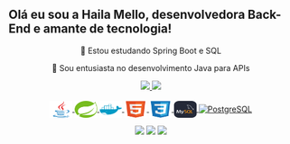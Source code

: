## Olá eu sou a Haila Mello, desenvolvedora Back-End e amante de tecnologia! 

<div align="center">

🌱 Estou estudando Spring Boot e SQL

💬 Sou entusiasta no desenvolvimento Java para APIs

</div>

</div>
<div align="center">
  <a href="https://github.com/hailamello200">
  <img height="150em" src="https://github-readme-stats.vercel.app/api?username=hailamello200&show_icons=true&theme=dark&include_all_commits=true&count_private=true"/>
  <img height="150em" src="https://github-readme-stats.vercel.app/api/top-langs/?username=hailamello200&layout=compact&langs_count=7&theme=dark"/>
</div>
    
  <div style="display: inline_block" align="center"><br>
  <img align="center" alt="Java" height="30" width="40" src="https://raw.githubusercontent.com/devicons/devicon/master/icons/java/java-original.svg">
  <img align="center" alt="spring" height="30" width="40" src="https://raw.githubusercontent.com/devicons/devicon/master/icons/spring/spring-original.svg">
  <img align="center" alt="docker" height="30" width="40" src="https://raw.githubusercontent.com/devicons/devicon/master/icons/docker/docker-plain.svg">
  <img align="center" alt="HTML" height="30" width="40" src="https://raw.githubusercontent.com/devicons/devicon/master/icons/html5/html5-original.svg">
  <img align="center" alt="CSS" height="30" width="40" src="https://raw.githubusercontent.com/devicons/devicon/master/icons/css3/css3-original.svg">
  <img align="center" alt="MySQL" height="30" width="40" src="https://raw.githubusercontent.com/tandpfun/skill-icons/65dea6c4eaca7da319e552c09f4cf5a9a8dab2c8/icons/MySQL-Dark.svg">
  <img align="center" alt="PostgreSQL" height="30" width="40" src="https://www.svgrepo.com/show/303301/postgresql-logo.svg">

</div>

  <p></p>
  <div align="center"> 
  <a href="https://www.instagram.com/mellooo__h?igsh=YXA0YWN0aHozeXgw&utm_source=qr"><img src="https://img.shields.io/badge/-Instagram-%23E4405F?style=for-the-badge&logo=instagram&logoColor=white"></a>
  <a href = "mailto:hailamello822@gmail.com"><img src="https://img.shields.io/badge/-Gmail-%23333?style=for-the-badge&logo=gmail&logoColor=white"></a>
  <a href="https://www.linkedin.com/in/haila-mello-093a631b5?utm_source=share&utm_campaign=share_via&utm_content=profile&utm_medium=ios_app"><img src="https://img.shields.io/badge/-LinkedIn-%230077B5?style=for-the-badge&logo=linkedin&logoColor=white"></a> 
 
</div>
